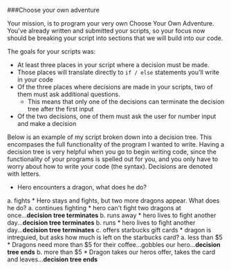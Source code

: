 ###Choose your own adventure

Your mission, is to program your very own Choose Your Own Adventure.  You've already written and submitted your scripts, 
 so your focus now should be breaking your script into sections that we will build into our code. 
 
 The goals for your scripts was:
 
* At least three places in your script where a decision must be made.
* Those places will translate directly to `if / else` statements you'll write in your code
* Of the three places where decisions are made in your scripts, two of them must ask additional questions. 
    * This means that only one of the decisions can terminate the decision tree after the first input
* Of the two decisions, one of them must ask the user for number input and make a decision 

Below is an example of my script broken down into a decision tree.  This encompases the full functionality 
of the program I wanted to write.  Having a decision tree is very helpful when you go to begin writing code, since 
 the functionality of your programs is spelled out for you, and you only have to worry about how to write your code 
 (the syntax).  Decisions are denoted with letters.  

* Hero encounters a dragon, what does he do?

a. fights
    * Hero stays and fights, but two more dragons appear.  What does he do?
        a. continues fighting
            * hero can't fight two dragons at once...**decision tree terminates**
        b. runs away
            * hero lives to fight another day...**decision tree terminates**
b. runs
    * hero lives to fight another day...**decision tree terminates**
c. offers starbucks gift cards
    * dragon is intreguied, but asks how much is left on the starbucks card?
        a. less than $5
            * Dragons need more than $5 for their coffee...gobbles our hero...**decision tree ends**
        b. more than $5
            * Dragon takes our heros offer, takes the card and leaves...**decision tree ends**